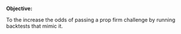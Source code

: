 **Objective:**

To the increase the odds of passing a prop firm challenge by running backtests that mimic it.  



